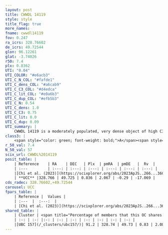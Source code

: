 ```yaml
---
layout: post
title: CWWDL 14119
style: style
title_flag: true
more_names: 
fname: cwwdl14119
fov: 0.247
ra_icrs: 328.76602
de_icrs: 49.72544
glon: 96.12261
glat: -3.74026
r50: 7.4
plx: 0.8362
UTI: "0.04"
UTI_COLOR: "#e6acb3"
UTI_C_N_COL: "#fafde1"
UTI_C_dens_COL: "#a6cab9"
UTI_C_C3_COL: "#d4edca"
UTI_C_lit_COL: "#e0a6b3"
UTI_C_dup_COL: "#efb5b3"
UTI_C_N: 0.54
UTI_C_dens: 1.0
UTI_C_C3: 0.75
UTI_C_lit: 0.0
UTI_C_dup: 0.09
UTI_summary: |
    CWWDL 14119 is a moderately populated, very dense object of high C3 quality. It was recently reported in the literature.<br><br><span style="color: #99180f; font-weight: bold;">Warning: </span>This is very likely a duplicate object, which shares a large percentage of members with at least one previously reported entry.
class3: |
    <span style="color: green; font-weight: bold;">A</span><span style="color: #FFC300; font-weight: bold;">B</span>
r_50_val: 7.4
N_50_val: 57
scix_url: CWWDL%2014119
posit_table: |
    | Reference    | RA    | DEC   | Plx  | pmRA  | pmDE   |  Rv  |
    | :---         | :---: | :---: | :---: | :---: | :---: | :---: |
    |[Chi et al. (2023)](https://scixplorer.org/abs/2023ApJS..266...36C) | 328.772 | 49.755 | 0.827 | 2.051 | -0.269 | -13.3 |
    | **UCC** |328.766 | 49.725 | 0.836 | 2.067 | -0.29 | -17.069 | 
cds_radec: 328.76602,+49.72544
carousel: UCC
fpars_table: |
    | Reference |  Values |
    | :---  |  :---:  |
    | [Chi et al. (2023)](https://scixplorer.org/abs/2023ApJS..266...36C) | `logAge=6.71, Z=0.32` |
shared_table: |
    | Cluster | <span title="Percentage of members that this OC shares with the ones listed">%</span>   | RA   | DEC   | Plx   | pmRA  | pmDE  | Rv | UTI |
    | :-: | :-: |:-: | :-: | :-: | :-: | :-: | :-: | :-: |
    |[UBC 157](/_clusters/ubc157/)| 91.2 | 328.74 | 49.73 | 0.83 | 2.08 | -0.3 | -17.07 |0.8 |
---
```

